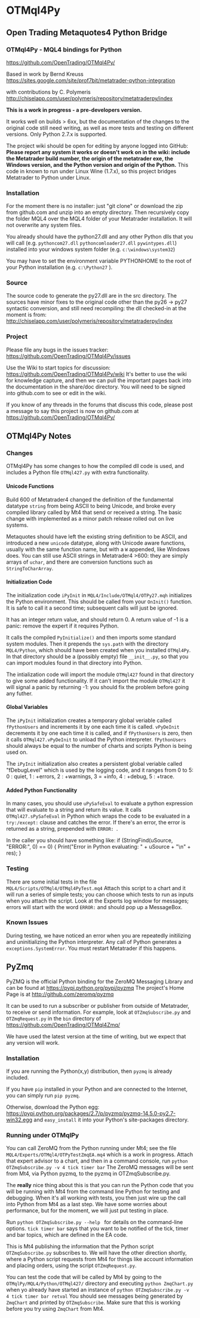 # OTMql4Py
## Open Trading Metaquotes4 Python Bridge

### OTMql4Py - MQL4 bindings for Python
https://github.com/OpenTrading/OTMql4Py/

Based in work by Bernd Kreuss
https://sites.google.com/site/prof7bit/metatrader-python-integration

with contributions by C. Polymeris 
http://chiselapp.com/user/polymeris/repository/metatraderpy/index

**This is a work in progress - a pre-developers version.**

It works well on builds > 6xx, but the documentation of the changes to the
original code still need writing, as well as more tests and testing on
different versions. Only Python 2.7.x is supported.

The project wiki should be open for editing by anyone logged into GitHub:
**Please report any system it works or doesn't work on in the wiki:
include the Metatrader build number, the origin of the metatrader exe,
the Windows version, and the Python version and origin of the Python.**
This code in known to run under Linux Wine (1.7.x), so this project
bridges Metatrader to Python under Linux.

### Installation

For the moment there is no installer: just "git clone" or download the
zip from github.com and unzip into an empty directory. Then recursively copy
the folder MQL4 over the MQL4 folder of your Metatrader installation. It will
not overwrite any system files.

You already should have the python27.dll and any other Python dlls
that you will call (e.g. `pythoncom27.dll` `pythoncomloader27.dll` `pywintypes.dll`)
installed into your windows system folder (e.g. `c:\windows\system32`)

You may have to set the environment variable PYTHONHOME to the root
of your Python installation (e.g. `c:\Python27` ).

### Source

The source code to generate the py27.dll are in the src directory.
The sources have minor fixes to the original code other than the py26 -> py27
syntactic conversion, and still need recompiling: the dll checked-in at the
moment is from:
http://chiselapp.com/user/polymeris/repository/metatraderpy/index


### Project

Please file any bugs in the issues tracker:
https://github.com/OpenTrading/OTMql4Py/issues

Use the Wiki to start topics for discussion:
https://github.com/OpenTrading/OTMql4Py/wiki
It's better to use the wiki for knowledge capture, and then we can pull
the important pages back into the documentation in the share/doc directory.
You will need to be signed into github.com to see or edit in the wiki.

If you know of any threads in the forums that discuss this code,
please post a message to say this project is now on github.com at
https://github.com/OpenTrading/OTMql4Py/
## OTMql4Py Notes

### Changes

OTMql4Py has some changes to how the compiled dll code is used,
and includes a Python file `OTMql427.py` with extra functionality.

#### Unicode Functions

Build 600 of Metatrader4 changed the definition of the fundamental datatype
`string` from being ASCII to being Unicode, and broke every compiled
library called by Mt4 that send or received a string. The basic change
with implemented as a minor patch release rolled out on live systems.

Metaquotes should have left the existing string definition to be ASCII,
and introduced a new `unicode` datatype, along with Unicode aware functions,
usually with the same function name, but with a `W` appended, like Windows
does. You can still use ASCII strings in Metatrader4 >600: they are simply
arrays of `uchar`, and there are conversion functions such as
`StringToCharArray`. 

 
#### Initialization Code

The initialization code `iPyInit` in `MQL4/Include/OTMql4/OTPy27.mqh`
initializes the Python environment. This should be called from your
`OnInit()` function. It is safe to call it a second time; subsequent
calls will just be ignored.

It has an integer return value, and should return 0. 
A return value of -1 is a panic: remove the expert if it requires Python.

It calls the compiled `PyInitialize()` and then imports some standard
system modules. Then it prepends the `sys.path` with the directory
`MQL4/Python`, which should have been created when you installed `OTMql4Py`.
In that directory should be a (possibly empty) file `__init__.py`, so
that you can import modules found in that directory into Python.

The intialization code will import the module `OTMql427` found in that directory
to give some added functionality. If it can't import the module `OTMql427`
it will signal a panic by returning -1: you should fix the problem before
going any futher.

#### Global Variables

The `iPyInit` initialization creates a temporary global veriable called
`fPythonUsers` and increments it by one each time it is called.
`vPyDeInit` decrements it by one each time it is called, and if `fPythonUsers`
is zero, then it calls `OTMql427.vPyDeInit` to unload the Python interpreter.
`fPythonUsers` should always be equal to the number of charts and scripts
Python is being used on.

The `iPyInit` initialization also creates a persistent global veriable called
"fDebugLevel" which is used by the logging code, and it ranges from 0 to 5:
0 : quiet, 1 : +errors, 2 : +warnings, 3 = +info, 4 : +debug, 5 : +trace.

#### Added Python Functionality

In many cases, you should use `uPySafeEval` to evaluate a python
expression that will evaluate to a string and return its value. It calls
`OTMql427.sPySafeEval` in Python which wraps the code to be evaluated
in a `try:/except:` clause and catches the error. If there's an error,
the error is returned as a string, prepended with `ERROR: `.

In the caller you should have something like:
    if (StringFind(uSource, "ERROR:", 0) == 0) {
      Print("Error in Python evaluating: " + uSource + "\n" + res);
      <do something as a result of the failure>
    }


### Testing

There are some initial tests in the file
`MQL4/Scripts/OTMql4/OTMql4PyTest.mq4`
Attach this script to a chart and it will run a series of simple tests;
you can choose which tests to run as inputs when you attach the script.
Look at the Experts log window for messages; errors will start with the
word `ERROR:` and should pop up a MessageBox.


### Known Issues

During testing, we have noticed an error when you are repeatedly
initilizing and uninitializing the Python interpreter. Any call of
Python generates a `exceptions.SystemError`. You must restart
Metatrader if this happens.



## PyZmq

PyZMQ is the official Python binding for the ZeroMQ Messaging Library
and can be found at https://pypi.python.org/pypi/pyzmq 
The project's Home Page is at http://github.com/zeromq/pyzmq

It can be used to run a subscriber or publisher from outside of
Metatrader, to receive or send information. For example, look at
`OTZmqSubscribe.py` and `OTZmqRequest.py` in the `bin` directory of
https://github.com/OpenTrading/OTMql4Zmq/

We have used the latest version at the time of writing, but we expect
that any version will work.

### Installation

If you are running the Python(x,y) distribution, then `pyzmq` is
already included.

If you have `pip` installed in your Python and are connected to the
Internet, you can simply run `pip pyzmq`.

Otherwise, download the Python egg:
https://pypi.python.org/packages/2.7/p/pyzmq/pyzmq-14.5.0-py2.7-win32.egg
and `easy_install` it into your Python's site-packages directory.

### Running under OTMqlPy

You can call ZeroMQ from the Python running under Mt4; see the file
`MQL4/Experts/OTMql4/OTPyTestZmqEA.mq4`
which is a work in progress. Attach that expert advisor to a chart,
and then in a command console, run
`python OTZmqSubscribe.py -v 4 tick timer bar`
The ZeroMQ messages will be sent from Mt4, via Python pyzmq,
to the pyzmq in OTZmqSubscribe.py.

The **really** nice thing about this is that you can run the Python code
that you will be running with Mt4 from the command line Python for
testing and debugging. When it's all working with tests, you then just
wire up the call into Python from Mt4 as a last step. We have some worries
about performance, but for the moment, we will just put testing in place.

Run
`python OTZmqSubscribe.py --help `
for details on the command-line options. `tick timer bar` says that
you want to be notified of the tick, timer and bar topics, which
are defined in the EA code.

This is Mt4 publishing the information that the Python script
`OTZmqSubscribe.py` subscribes to. We will have the other direction shortly,
where a Python script requests from Mt4 for things like account
information and placing orders, using the script `OTZmqRequest.py`.

You can test the code that will be called by Mt4 by going to the
`OTMqlPy/MQL4/Python/OTMql427/` directory and executing
`python ZmqChart.py` when yo already have started an instance of
`python OTZmqSubscribe.py -v 4 tick timer bar retval`
You should see messages being generated by `ZmqChart` and printed by
`OTZmqSubscribe`. Make sure that this is working before you try
using `ZmqChart` from Mt4.

